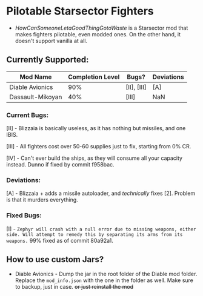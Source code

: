 # Pilotable Starsector Fighters

 * *HowCanSomeoneLetaGoodThingGotoWaste* is a Starsector mod that makes fighters pilotable, even modded ones.
On the other hand, it doesn't support vanilla at all.

## Currently Supported:

Mod Name | Completion Level | Bugs? | Deviations 
-------- | ---------------- | ----- | ----------
Diable Avionics | 90% | [II], [III] | [A]
Dassault-Mikoyan | 40% | [III] | NaN

### Current Bugs:
 
 [II] - Blizzaia is basically useless, as it has nothing but missiles, and one IBIS.
 
 [III] - All fighters cost over 50-60 supplies just to fix, starting from 0% CR.

 [IV] - Can't ever build the ships, as they will consume all your capacity instead. Dunno if fixed by commit f958bac.
 

### Deviations:

 [A] - Blizzaia + adds a missile autoloader, and *technically* fixes [2]. Problem is that it murders everything.


### Fixed Bugs:

 [I] - `Zephyr will crash with a null error due to missing weapons, either side. Will attempt to remedy this by separating its arms from its weapons.` 99% fixed as of commit 80a92a1. 


## How to use custom Jars?

* Diable Avionics - Dump the jar in the root folder of the Diable mod folder. Replace the `mod_info.json` with the one in the folder as well. Make sure to backup, just in case. ~~or just reinstall the mod~~ 
 
